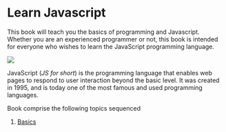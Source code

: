 # Learn Javascript

This book will teach you the basics of programming and Javascript. Whether you are an experienced programmer or not, this book is intended for everyone who wishes to learn the JavaScript programming language.

![](./assets/intro.png)

JavaScript (_JS for short_) is the programming language that enables web pages to respond to user interaction beyond the basic level. It was created in 1995, and is today one of the most famous and used programming languages.

Book comprise the following topics sequenced
1. [Basics](https://github.com/akramnarejo/javascript/tree/fix-readme/basics)
